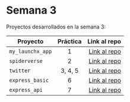 # Semana 3 

Proyectos desarrollados en la semana 3:

| Proyecto | Práctica | Link al repo |
| ------------- |:-------------:| -----:|
|`my_launchx_app`|1|[Link al repo](https://github.com/YonadabNP/playbook/tree/main/weekly_mission_3/my_launchx_app)|
|`spiderverse`|2|[Link al repo](https://github.com/YonadabNP/playbook/tree/main/weekly_mission_3/spiderverse)|
|`twitter`|3, 4, 5|[Link al repo](https://github.com/YonadabNP/playbook/tree/main/weekly_mission_3/twitter)|
|`express_basic`|6|[Link al repo](https://github.com/YonadabNP/playbook/tree/main/weekly_mission_3)|
|`express_api`|7|[Link al repo](https://github.com/YonadabNP/playbook/tree/main/weekly_mission_3)|
